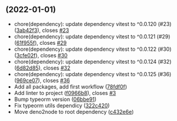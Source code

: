 ##  (2022-01-01)

* chore(dependency): update dependency vitest to ^0.0.120 (#23) ([3ab42f3](https://github.com/Satont/grammy-storages/commit/3ab42f3)), closes [#23](https://github.com/Satont/grammy-storages/issues/23)
* chore(dependency): update dependency vitest to ^0.0.121 (#29) ([61f955f](https://github.com/Satont/grammy-storages/commit/61f955f)), closes [#29](https://github.com/Satont/grammy-storages/issues/29)
* chore(dependency): update dependency vitest to ^0.0.122 (#30) ([3cfe02f](https://github.com/Satont/grammy-storages/commit/3cfe02f)), closes [#30](https://github.com/Satont/grammy-storages/issues/30)
* chore(dependency): update dependency vitest to ^0.0.124 (#32) ([6d82d85](https://github.com/Satont/grammy-storages/commit/6d82d85)), closes [#32](https://github.com/Satont/grammy-storages/issues/32)
* chore(dependency): update dependency vitest to ^0.0.125 (#36) ([969ce07](https://github.com/Satont/grammy-storages/commit/969ce07)), closes [#36](https://github.com/Satont/grammy-storages/issues/36)
* Add all packages, add first workflow ([78fdf0f](https://github.com/Satont/grammy-storages/commit/78fdf0f))
* Add linter to project ([f0966b8](https://github.com/Satont/grammy-storages/commit/f0966b8)), closes [#3](https://github.com/Satont/grammy-storages/issues/3)
* Bump typeorm version ([06bbe91](https://github.com/Satont/grammy-storages/commit/06bbe91))
* Fix typeorm utils dependicy ([322c420](https://github.com/Satont/grammy-storages/commit/322c420))
* Move deno2node to root dependency ([c432e6e](https://github.com/Satont/grammy-storages/commit/c432e6e))



